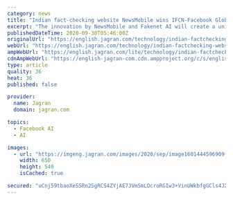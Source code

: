 ```yaml
---
category: news
title: "Indian fact-checking website NewsMobile wins IFCN-Facebook Global Innovation Challenge"
excerpt: "The innovation by NewsMobile and Fakenet AI will create a unique product to detect these deep fakes which can be used by the fact checking community"
publishedDateTime: 2020-09-30T05:46:00Z
originalUrl: "https://english.jagran.com/technology/indian-factchecking-website-newsmobile-wins-ifcnfacebook-global-innovation-challenge-10017432"
webUrl: "https://english.jagran.com/technology/indian-factchecking-website-newsmobile-wins-ifcnfacebook-global-innovation-challenge-10017432"
ampWebUrl: "https://english.jagran.com/lite/technology/indian-factchecking-website-newsmobile-wins-ifcnfacebook-global-innovation-challenge-10017432"
cdnAmpWebUrl: "https://english-jagran-com.cdn.ampproject.org/c/s/english.jagran.com/lite/technology/indian-factchecking-website-newsmobile-wins-ifcnfacebook-global-innovation-challenge-10017432"
type: article
quality: 36
heat: 36
published: false

provider:
  name: Jagran
  domain: jagran.com

topics:
  - Facebook AI
  - AI

images:
  - url: "https://imgeng.jagran.com/images/2020/sep/image1601444596909.jpg"
    width: 650
    height: 540
    isCached: true

secured: "uCnj59tbaoXeSSRn2SgRCS4ZYjAE7JVm5mLOcroRGIw3+VinUWkbfgGCls4JX21t6ieW5bkFMAomDvbl2/kOWm9oTlNWO68SekB+/uX/vDCk4WBbmvFBa115kvjXUuAzrHDw83MyavpEGq5hoxaQEXvmf9dVoXFeBGHYNuc4E/4i8PRnwlJhFL7vKVLrwxBLbVFXYr6PSZAILKKMsAUzP971JT+w0d0Bl6UTjo15IJILaeD4p3Fnc1DEzXp0rV9oaCIa9fFmb1SwAJpCFGqkoiwgMcMKTeJGTpiFVjhQDzIeA/WiYPuuCjOrkahOcBgc777tsHViqCJ3YoWQxo3j4YbRERfE77ub7V2gnKv6Ho4=;gmViG5i30fAjbQYzX/DyXg=="
---
```



